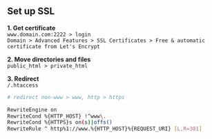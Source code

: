 Set up SSL
---

**1. Get certificate**  
`www.domain.com:2222 > login`  
`Domain > Advanced Features > SSL Certificates > Free & automatic certificate from Let's Encrypt`  

**2. Move directories and files**  
`public_html > private_html`  

**3. Redirect**  
`/.htaccess`
```sh
# redirect non-www > www, http > https

RewriteEngine on
RewriteCond %{HTTP_HOST} !^www\.
RewriteCond %{HTTPS}s on(s)|offs()
RewriteRule ^ http%1://www.%{HTTP_HOST}%{REQUEST_URI} [L,R=301]
```
